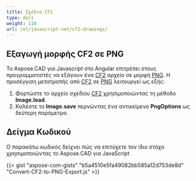 ```yaml
---
title: Σχέδια CF2
type: docs
weight: 110
url: /el/javascript-net/cf2-drawings/
---
```


## **Εξαγωγή μορφής CF2 σε PNG**

Το Aspose.CAD για Javascript στο Angular επιτρέπει στους προγραμματιστές να εξάγουν ένα [CF2](https://docs.fileformat.com/cad/cf2/) αρχείο σε μορφή [PNG](https://docs.fileformat.com/image/png/).
Η προσέγγιση μετατροπής από [CF2](https://docs.fileformat.com/cad/cf2/) σε [PNG](https://docs.fileformat.com/image/png/) λειτουργεί ως εξής:

1. Φορτώστε το αρχείο σχεδίου [CF2](https://docs.fileformat.com/cad/cf2/) χρησιμοποιώντας τη μέθοδο **Image.load**.
1. Καλέστε το **Image.save** περνώντας ένα αντικείμενο **PngOptions** ως δεύτερη παράμετρο.

## Δείγμα Κωδικού

Ο παρακάτω κωδικός δείχνει πώς να επιτύχετε τον ίδιο στόχο χρησιμοποιώντας το Aspose.CAD για JavaScript

{{< gist "aspose-com-gists" "b5a4510e5fa49082bb585a12d753de8d" "Convert-CF2-to-PNG-Export.js" >}}
